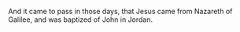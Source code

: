 And it came to pass in those days, that Jesus came from Nazareth of Galilee, and was baptized of John in Jordan.
